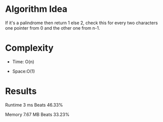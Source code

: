 # Algorithm Idea

If it's a palindrome then return 1 else 2, check this for every two characters one pointer from 0 and the other one from n-1.

# Complexity

- Time: O(n)

- Space:O(1)

# Results

Runtime
3
ms
Beats
46.33%

Memory
7.67
MB
Beats
33.23%